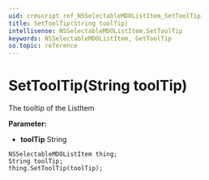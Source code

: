 ```yaml
---
uid: crmscript_ref_NSSelectableMDOListItem_SetToolTip
title: SetToolTip(String toolTip)
intellisense: NSSelectableMDOListItem.SetToolTip
keywords: NSSelectableMDOListItem, GetToolTip
so.topic: reference
---
```


# SetToolTip(String toolTip)

The tooltip of the ListItem

**Parameter:** 
 - **toolTip** String

```crmscript
NSSelectableMDOListItem thing;
String toolTip;
thing.SetToolTip(toolTip);
```

